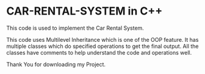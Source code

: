 # CAR-RENTAL-SYSTEM in C++
This code is used to implement the Car Rental System.

This code uses Multilevel Inheritance which is one of the OOP feature. It has multiple classes which do specified operations to get the final output.
All the classes have comments to help understand the code and operations well.

Thank You for downloading my Project.
